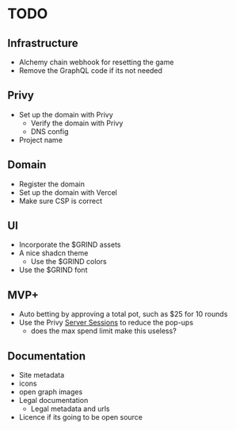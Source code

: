 # TODO

## Infrastructure
- Alchemy chain webhook for resetting the game
- Remove the GraphQL code if its not needed

## Privy
- Set up the domain with Privy
  - Verify the domain with Privy
  - DNS config
- Project name

## Domain
- Register the domain
- Set up the domain with Vercel
- Make sure CSP is correct

## UI
- Incorporate the $GRIND assets
- A nice shadcn theme
  - Use the $GRIND colors
- Use the $GRIND font

## MVP+
- Auto betting by approving a total pot, such as $25 for 10 rounds
- Use the Privy [Server Sessions](https://docs.privy.io/wallets/using-wallets/server-sessions/overview) to reduce the pop-ups
  - does the max spend limit make this useless?

## Documentation
- Site metadata
- icons
- open graph images
- Legal documentation
  - Legal metadata and urls
- Licence if its going to be open source
